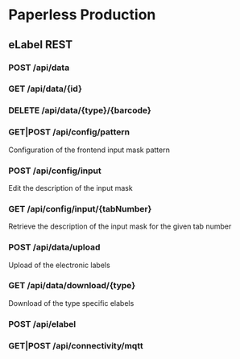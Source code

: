 # Paperless Production

## eLabel REST

### POST /api/data

### GET /api/data/{id}

### DELETE /api/data/{type}/{barcode}

### GET|POST /api/config/pattern
Configuration of the frontend input mask pattern

### POST /api/config/input
Edit the description of the input mask

### GET /api/config/input/{tabNumber}
Retrieve the description of the input mask for the given tab number

### POST /api/data/upload
Upload of the electronic labels

### GET /api/data/download/{type}
Download of the type specific elabels

### POST /api/elabel

### GET|POST /api/connectivity/mqtt
